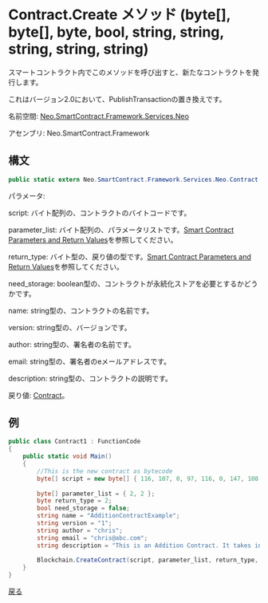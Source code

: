 # Contract.Create メソッド (byte[], byte[], byte, bool, string, string, string, string, string)

スマートコントラクト内でこのメソッドを呼び出すと、新たなコントラクトを発行します。

これはバージョン2.0において、PublishTransactionの置き換えです。

名前空間: [Neo.SmartContract.Framework.Services.Neo](../../neo.md)

アセンブリ: Neo.SmartContract.Framework

## 構文

```c#
public static extern Neo.SmartContract.Framework.Services.Neo.Contract CreateContract(byte[] script, byte[] parameter_list, byte return_type, bool need_storage, string name, string version, string author, string email, string description)
```

パラメータ:

script: バイト配列の、コントラクトのバイトコードです。

parameter_list: バイト配列の、パラメータリストです。[Smart Contract Parameters and Return Values](../../../../tutorial/Parameter.md)を参照してください。

return_type: バイト型の、戻り値の型です。[Smart Contract Parameters and Return Values](../../../../tutorial/Parameter.md)を参照してください。

need_storage: boolean型の、コントラクトが永続化ストアを必要とするかどうかです。

name: string型の、コントラクトの名前です。

version: string型の、バージョンです。

author: string型の、署名者の名前です。

email: string型の、署名者のeメールアドレスです。

description: string型の、コントラクトの説明です。

戻り値: [Contract](../Contract.md)。

## 例

```c#
public class Contract1 : FunctionCode
{
    public static void Main()
    {
        //This is the new contract as bytecode
        byte[] script = new byte[] { 116, 107, 0, 97, 116, 0, 147, 108, 118, 107, 148, 121, 116, 81, 147, 108, 118, 107, 148, 121, 147, 116, 0, 148, 140, 108, 118, 107, 148, 114, 117, 98, 3, 0, 116, 0, 148, 140, 108, 118, 107, 148, 121, 97, 116, 140, 108, 118, 107, 148, 109, 116, 108, 118, 140, 107, 148, 109, 116, 108, 118, 140, 107, 148, 109, 108, 117, 102 }; 
      
        byte[] parameter_list = { 2, 2 };
        byte return_type = 2;
        bool need_storage = false;
        string name = "AdditionContractExample";
        string version = "1";
        string author = "chris";
        string email = "chris@abc.com";
        string description = "This is an Addition Contract. It takes in 2 inputs, adds them and returns the result.";
      
        Blockchain.CreateContract(script, parameter_list, return_type, need_storage, name, version, author, email, description);
    }
}
```



[戻る](../Contract.md)
